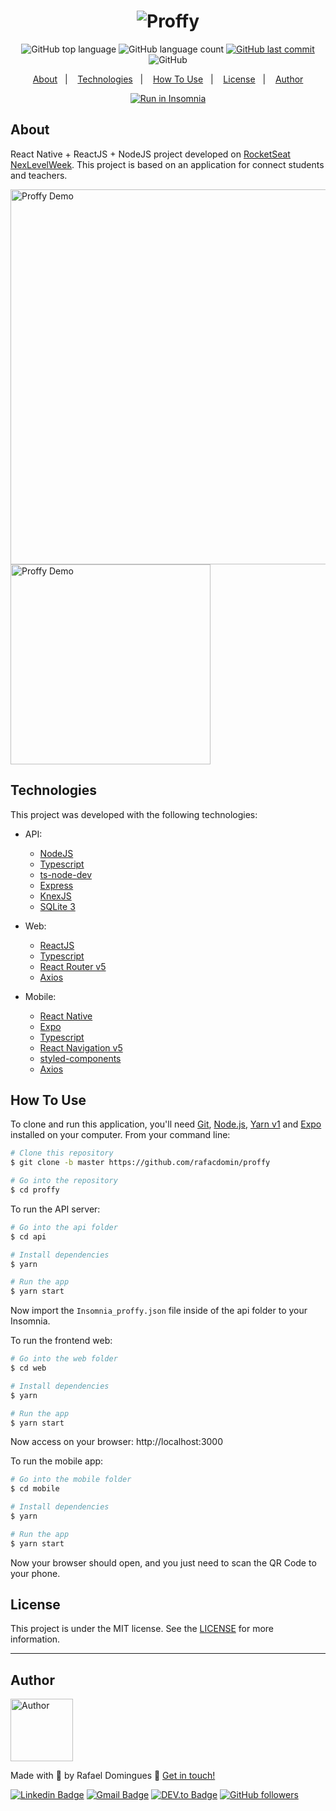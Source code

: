 <h1 align="center">
    <img alt="Proffy" src=".github/header.png" />
    <br>
</h1>

<p align="center">
  <img alt="GitHub top language" src="https://img.shields.io/github/languages/top/rafacdomin/proffy.svg">

  <img alt="GitHub language count" src="https://img.shields.io/github/languages/count/rafacdomin/proffy.svg">
  
  <a href="https://github.com/rafacdomin/proffy/commits/master">
    <img alt="GitHub last commit" src="https://img.shields.io/github/last-commit/rafacdomin/proffy.svg">
  </a>

  <img alt="GitHub" src="https://img.shields.io/github/license/rafacdomin/proffy.svg">
</p>

<p align="center">
  <a href="#about">About</a>&nbsp;&nbsp;&nbsp;|&nbsp;&nbsp;&nbsp;
  <a href="#technologies">Technologies</a>&nbsp;&nbsp;&nbsp;|&nbsp;&nbsp;&nbsp;
  <a href="#how-to-use">How To Use</a>&nbsp;&nbsp;&nbsp;|&nbsp;&nbsp;&nbsp;
  <a href="#license">License</a>&nbsp;&nbsp;&nbsp;|&nbsp;&nbsp;&nbsp;
  <a href="#author">Author</a>
</p>

<p align="center">
  <a href="https://insomnia.rest/run/?label=Proffy&uri=https%3A%2F%2Fgithub.com%2Frafacdomin%2Fproffy%2Fblob%2Fmaster%2Fapi%2FInsomnia_proffy.json" target="_blank"><img src="https://insomnia.rest/images/run.svg" alt="Run in Insomnia"></a>
</p>

## About

React Native + ReactJS + NodeJS project developed on [RocketSeat NexLevelWeek](https://nextlevelweek.com/). This project is based on an application for connect students and teachers.

<img src=".github/proffy.gif" alt="Proffy Demo" width="600"/> <img src="https://github.com/rafacdomin/proffy/raw/master/.github/mobile.gif" alt="Proffy Demo" height="320"/>

## Technologies

This project was developed with the following technologies:

- API:

  - [NodeJS](https://nodejs.org/en/)
  - [Typescript](https://www.typescriptlang.org/)
  - [ts-node-dev](https://github.com/whitecolor/ts-node-dev)
  - [Express](https://expressjs.com/)
  - [KnexJS](http://knexjs.org/)
  - [SQLite 3](https://www.npmjs.com/package/sqlite3)

- Web:

  - [ReactJS](https://reactjs.org/)
  - [Typescript](https://www.typescriptlang.org/)
  - [React Router v5](https://github.com/ReactTraining/react-router)
  - [Axios](https://github.com/axios/axios)

- Mobile:

  - [React Native](https://reactnative.dev/)
  - [Expo](https://expo.io/)
  - [Typescript](https://www.typescriptlang.org/)
  - [React Navigation v5](https://reactnavigation.org/)
  - [styled-components](https://styled-components.com/)
  - [Axios](https://github.com/axios/axios)

## How To Use

To clone and run this application, you'll need [Git](https://git-scm.com), [Node.js](https://nodejs.org/), [Yarn v1](https://classic.yarnpkg.com/) and [Expo](https://expo.io/) installed on your computer. From your command line:

```bash
# Clone this repository
$ git clone -b master https://github.com/rafacdomin/proffy

# Go into the repository
$ cd proffy
```

To run the API server:

```bash
# Go into the api folder
$ cd api

# Install dependencies
$ yarn

# Run the app
$ yarn start
```

Now import the `Insomnia_proffy.json` file inside of the api folder to your Insomnia.

To run the frontend web:

```bash
# Go into the web folder
$ cd web

# Install dependencies
$ yarn

# Run the app
$ yarn start
```

Now access on your browser: http://localhost:3000

To run the mobile app:

```bash
# Go into the mobile folder
$ cd mobile

# Install dependencies
$ yarn

# Run the app
$ yarn start
```

Now your browser should open, and you just need to scan the QR Code to your phone.

## License

This project is under the MIT license. See the [LICENSE](https://github.com/rafacdomin/proffy/blob/master/LICENSE) for more information.

---

## Author

<img  border-radius="50px" src="https://avatars3.githubusercontent.com/u/40310160?s=460&u=d2babe9b7f1c365955699550074910a1957525c8&v=4" width="100px" alt="Author"/>

Made with :purple_heart: by Rafael Domingues :wave: [Get in touch!](https://www.linkedin.com/in/rafaelcodomingues/)

[![Linkedin Badge](https://img.shields.io/badge/-Rafael_Domingues-blue?style=flat-square&logo=Linkedin&logoColor=white&link=https://www.linkedin.com/in/rafaelcodomingues/)](https://www.linkedin.com/in/rafaelcodomingues/)
[![Gmail Badge](https://img.shields.io/badge/-rafaelcodomingues@gmail.com-c14438?style=flat-square&logo=Gmail&logoColor=white&link=mailto:rafaelcodomingues@gmail.com)](mailto:rafaelcodomingues@gmail.com)
[![DEV.to Badge](https://img.shields.io/badge/DEV.to-rafacdomin-black)](https://dev.to/rafacdomin)
[![GitHub followers](https://img.shields.io/github/followers/rafacdomin?label=Follow&style=social)](https://github.com/rafacdomin/?tab=follow)
